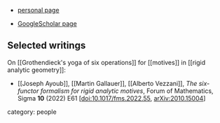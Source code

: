 
* [personal page](http://users.mat.unimi.it/users/vezzani/)

* [GoogleScholar page](https://scholar.google.it/citations?user=9jKNgDMAAAAJ&hl=en)

## Selected writings


On [[Grothendieck's yoga of six operations]] for [[motives]] in [[rigid analytic geometry]]:

* [[Joseph Ayoub]], [[Martin Gallauer]], [[Alberto Vezzani]], *The six-functor formalism for rigid analytic motives*, Forum of Mathematics, Sigma **10** (2022) E61 &lbrack;[doi:10.1017/fms.2022.55](https://doi.org/10.1017/fms.2022.55), [arXiv:2010.15004](https://arxiv.org/abs/2010.15004)&rbrack;



category: people